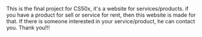 This is the final project for CS50x, it's a website for services/products. if you have a product for sell or service for rent, then this website is made for that.
If there is someone interested in your service/product, he can contact you.
Thank you!!!
